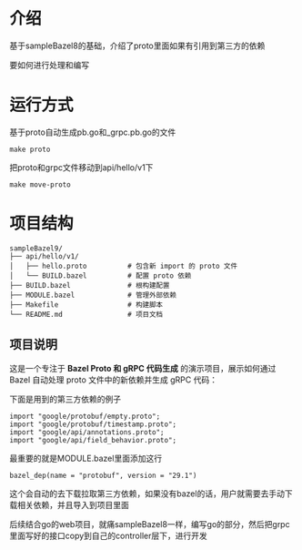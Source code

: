 # 介绍

基于sampleBazel8的基础，介绍了proto里面如果有引用到第三方的依赖

要如何进行处理和编写

# 运行方式

基于proto自动生成pb.go和_grpc.pb.go的文件
```
make proto
```

把proto和grpc文件移动到api/hello/v1下
```
make move-proto
```



# 项目结构

```
sampleBazel9/
├── api/hello/v1/
│   ├── hello.proto          # 包含新 import 的 proto 文件
│   └── BUILD.bazel          # 配置 proto 依赖
├── BUILD.bazel              # 根构建配置
├── MODULE.bazel             # 管理外部依赖
├── Makefile                 # 构建脚本
└── README.md                # 项目文档
```


## 项目说明

这是一个专注于 **Bazel Proto 和 gRPC 代码生成** 的演示项目，展示如何通过 Bazel 自动处理 proto 文件中的新依赖并生成 gRPC 代码：

下面是用到的第三方依赖的例子
```
import "google/protobuf/empty.proto";
import "google/protobuf/timestamp.proto";
import "google/api/annotations.proto";
import "google/api/field_behavior.proto";
```

最重要的就是MODULE.bazel里面添加这行
```
bazel_dep(name = "protobuf", version = "29.1")
```
这个会自动的去下载拉取第三方依赖，如果没有bazel的话，用户就需要去手动下载相关依赖，并且导入到项目里面

后续结合go的web项目，就痛sampleBazel8一样，编写go的部分，然后把grpc里面写好的接口copy到自己的controller层下，进行开发
